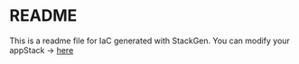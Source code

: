 # README
This is a readme file for IaC generated with StackGen.
You can modify your appStack -> [here](http://main.dev.stackgen.com/appstacks/02f3c0d5-a542-4262-a189-cd0a54c6c05d)
